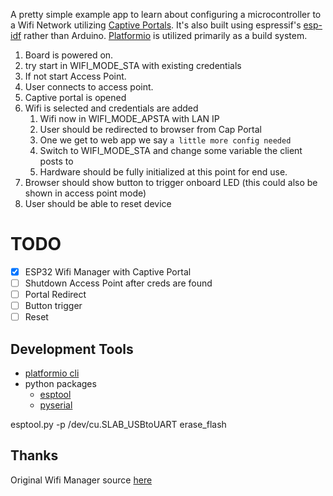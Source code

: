 A pretty simple example app to learn about configuring a microcontroller to a Wifi Network
utilizing [Captive Portals](https://en.wikipedia.org/wiki/Captive_portal). It's
also built using espressif's [esp-idf](https://github.com/espressif/esp-idf) rather
than Arduino. [Platformio](https://platformio.org/) is utilized primarily as a build system. 


1. Board is powered on.
1. try start in WIFI_MODE_STA with existing credentials
1. If not start Access Point.
1. User connects to access point.
1. Captive portal is opened
1. Wifi is selected and credentials are added
    1. Wifi now in WIFI_MODE_APSTA with LAN IP
    1. User should be redirected to browser from Cap Portal
    1. One we get to web app we say `a little more config needed`
    1. Switch to WIFI_MODE_STA and change some variable the client posts to
    1. Hardware should be fully initialized at this point for end use.
1. Browser should show button to trigger onboard LED (this could also be shown in access point mode)
1. User should be able to reset device

# TODO
* [x] ESP32 Wifi Manager with Captive Portal
* [ ] Shutdown Access Point after creds are found
* [ ] Portal Redirect
* [ ] Button trigger
* [ ] Reset
 
## Development Tools
* [platformio cli](https://docs.platformio.org/en/latest/core/installation.html#python-package-manager) 
* python packages
  * [esptool](https://github.com/espressif/esptool)
  * [pyserial](https://github.com/pyserial/pyserial)

esptool.py -p /dev/cu.SLAB_USBtoUART erase_flash

## Thanks
Original Wifi Manager source [here](https://github.com/tonyp7/esp32-wifi-manager)